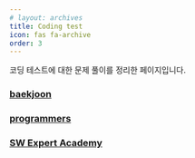 ```yaml
---
# layout: archives
title: Coding test
icon: fas fa-archive
order: 3
---
```


코딩 테스트에 대한 문제 풀이를 정리한 페이지입니다.

### [baekjoon](https://www.acmicpc.net/)

### [programmers](https://programmers.co.kr/)

### [SW Expert Academy](https://swexpertacademy.com/main/main.do)
